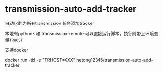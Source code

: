 # transmission-auto-add-tracker
自动化的为所有transmission 任务添加tracker

本地有python3 和 transmission-remote 可以直接运行脚本，执行前带上环境变量`TRHOST`

支持docker

docker run -tid -e "TRHOST=XXX" hetong12345/transmission-auto-add-tracker
